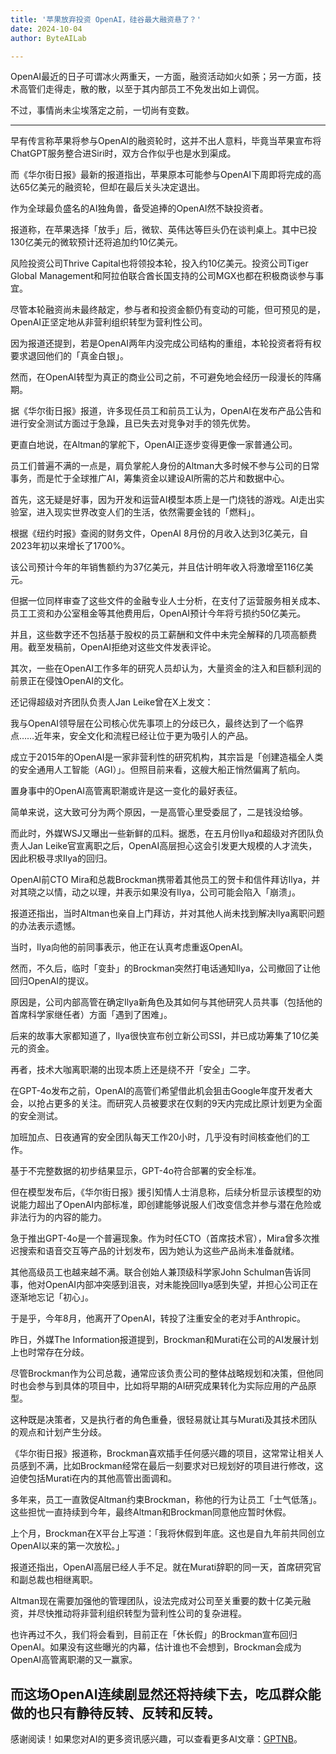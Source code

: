```yaml
---
title: '苹果放弃投资 OpenAI，硅谷最大融资悬了？'
date: 2024-10-04
author: ByteAILab

---
```


OpenAI最近的日子可谓冰火两重天，一方面，融资活动如火如荼；另一方面，技术高管们走得走，散的散，以至于其内部员工不免发出如上调侃。

不过，事情尚未尘埃落定之前，一切尚有变数。

---


早有传言称苹果将参与OpenAI的融资轮时，这并不出人意料，毕竟当苹果宣布将ChatGPT服务整合进Siri时，双方合作似乎也是水到渠成。

而《华尔街日报》最新的报道指出，苹果原本可能参与OpenAI下周即将完成的高达65亿美元的融资轮，但却在最后关头决定退出。

作为全球最负盛名的AI独角兽，备受追捧的OpenAI然不缺投资者。

报道称，在苹果选择「放手」后，微软、英伟达等巨头仍在谈判桌上。其中已投130亿美元的微软预计还将追加约10亿美元。

风险投资公司Thrive Capital也将领投本轮，投入约10亿美元。投资公司Tiger Global Management和阿拉伯联合酋长国支持的公司MGX也都在积极商谈参与事宜。

尽管本轮融资尚未最终敲定，参与者和投资金额仍有变动的可能，但可预见的是，OpenAI正坚定地从非营利组织转型为营利性公司。

因为报道还提到，若是OpenAI两年内没完成公司结构的重组，本轮投资者将有权要求退回他们的「真金白银」。

然而，在OpenAI转型为真正的商业公司之前，不可避免地会经历一段漫长的阵痛期。

据《华尔街日报》报道，许多现任员工和前员工认为，OpenAI在发布产品公告和进行安全测试方面过于急躁，且已失去对竞争对手的领先优势。

更直白地说，在Altman的掌舵下，OpenAI正逐步变得更像一家普通公司。

员工们普遍不满的一点是，肩负掌舵人身份的Altman大多时候不参与公司的日常事务，而是忙于全球推广AI，筹集资金以建设AI所需的芯片和数据中心。

首先，这无疑是好事，因为开发和运营AI模型本质上是一门烧钱的游戏。AI走出实验室，进入现实世界改变人们的生活，依然需要金钱的「燃料」。

根据《纽约时报》查阅的财务文件，OpenAI 8月份的月收入达到3亿美元，自2023年初以来增长了1700%。

该公司预计今年的年销售额约为37亿美元，并且估计明年收入将激增至116亿美元。

但据一位同样审查了这些文件的金融专业人士分析，在支付了运营服务相关成本、员工工资和办公室租金等其他费用后，OpenAI预计今年将亏损约50亿美元。

并且，这些数字还不包括基于股权的员工薪酬和文件中未完全解释的几项高额费用。截至发稿前，OpenAI拒绝对这些文件发表评论。

其次，一些在OpenAI工作多年的研究人员却认为，大量资金的注入和巨额利润的前景正在侵蚀OpenAI的文化。

还记得超级对齐团队负责人Jan Leike曾在X上发文：

我与OpenAI领导层在公司核心优先事项上的分歧已久，最终达到了一个临界点……近年来，安全文化和流程已经让位于更为吸引人的产品。

成立于2015年的OpenAI是一家非营利性的研究机构，其宗旨是「创建造福全人类的安全通用人工智能（AGI）」。但照目前来看，这艘大船正悄然偏离了航向。

置身事中的OpenAI高管离职潮或许是这一变化的最好表征。

简单来说，这大致可分为两个原因，一是高管心里受委屈了，二是钱没给够。

而此时，外媒WSJ又曝出一些新鲜的瓜料。据悉，在五月份Ilya和超级对齐团队负责人Jan Leike官宣离职之后，OpenAI高层担心这会引发更大规模的人才流失，因此积极寻求Ilya的回归。

OpenAI前CTO Mira和总裁Brockman携带着其他员工的贺卡和信件拜访Ilya，并对其晓之以情，动之以理，并表示如果没有Ilya，公司可能会陷入「崩溃」。

报道还指出，当时Altman也亲自上门拜访，并对其他人尚未找到解决Ilya离职问题的办法表示遗憾。

当时，Ilya向他的前同事表示，他正在认真考虑重返OpenAI。

然而，不久后，临时「变卦」的Brockman突然打电话通知Ilya，公司撤回了让他回归OpenAI的提议。

原因是，公司内部高管在确定Ilya新角色及其如何与其他研究人员共事（包括他的首席科学家继任者）方面「遇到了困难」。

后来的故事大家都知道了，Ilya很快宣布创立新公司SSI，并已成功筹集了10亿美元的资金。

再者，技术大咖离职潮的出现本质上还是绕不开「安全」二字。

在GPT-4o发布之前，OpenAI的高管们希望借此机会狙击Google年度开发者大会，以抢占更多的关注。而研究人员被要求在仅剩的9天内完成比原计划更为全面的安全测试。

加班加点、日夜通宵的安全团队每天工作20小时，几乎没有时间核查他们的工作。

基于不完整数据的初步结果显示，GPT-4o符合部署的安全标准。

但在模型发布后，《华尔街日报》援引知情人士消息称，后续分析显示该模型的劝说能力超出了OpenAI内部标准，即创建能够说服人们改变信念并参与潜在危险或非法行为的内容的能力。

急于推出GPT-4o是一个普遍现象。作为时任CTO（首席技术官），Mira曾多次推迟搜索和语音交互等产品的计划发布，因为她认为这些产品尚未准备就绪。

其他高级员工也越来越不满。联合创始人兼顶级科学家John Schulman告诉同事，他对OpenAI内部冲突感到沮丧，对未能挽回Ilya感到失望，并担心公司正在逐渐地忘记「初心」。

于是乎，今年8月，他离开了OpenAI，转投了注重安全的老对手Anthropic。

昨日，外媒The Information报道提到，Brockman和Murati在公司的AI发展计划上也时常存在分歧。

尽管Brockman作为公司总裁，通常应该负责公司的整体战略规划和决策，但他同时也会参与到具体的项目中，比如将早期的AI研究成果转化为实际应用的产品原型。

这种既是决策者，又是执行者的角色重叠，很轻易就让其与Murati及其技术团队的观点和计划产生分歧。

《华尔街日报》报道称，Brockman喜欢插手任何感兴趣的项目，这常常让相关人员感到不满，比如Brockman经常在最后一刻要求对已规划好的项目进行修改，这迫使包括Murati在内的其他高管出面调和。

多年来，员工一直敦促Altman约束Brockman，称他的行为让员工「士气低落」。这些担忧一直持续到今年，最终Altman和Brockman同意他应暂时休假。

上个月，Brockman在X平台上写道：「我将休假到年底。这也是自九年前共同创立OpenAI以来的第一次放松。」

报道还指出，OpenAI高层已经人手不足。就在Murati辞职的同一天，首席研究官和副总裁也相继离职。

Altman现在需要加强他的管理团队，设法完成对公司至关重要的数十亿美元融资，并尽快推动将非营利组织转型为营利性公司的复杂进程。

也许再过不久，我们将会看到，目前正在「休长假」的Brockman宣布回归OpenAI。如果没有这些曝光的内幕，估计谁也不会想到，Brockman会成为 OpenAI高管离职潮的又一赢家。

而这场OpenAI连续剧显然还将持续下去，吃瓜群众能做的也只有静待反转、反转和反转。
---
感谢阅读！如果您对AI的更多资讯感兴趣，可以查看更多AI文章：[GPTNB](https://gptnb.com)。